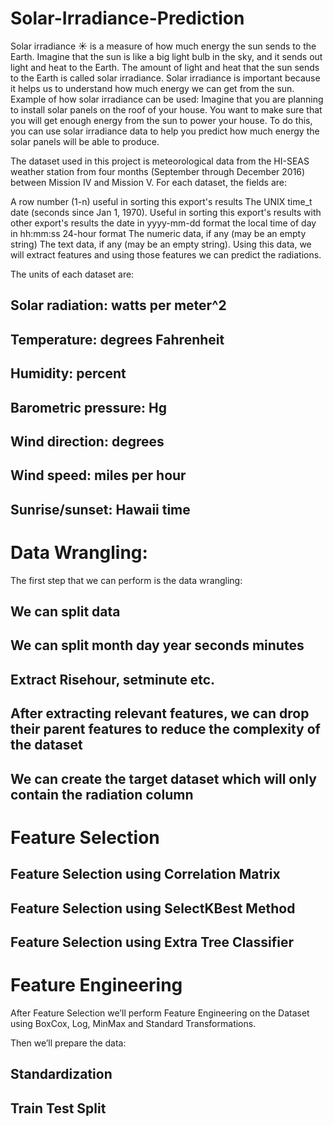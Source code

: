 # Solar-Irradiance-Prediction
Solar irradiance ☀️ is a measure of how much energy the sun sends to the Earth. Imagine that the sun is like a big light bulb in the sky, and it sends out light and heat to the Earth. The amount of light and heat that the sun sends to the Earth is called solar irradiance. Solar irradiance is important because it helps us to understand how much energy we can get from the sun. Example of how solar irradiance can be used:
Imagine that you are planning to install solar panels on the roof of your house. You want to make sure that you will get enough energy from the sun to power your house. To do this, you can use solar irradiance data to help you predict how much energy the solar panels will be able to produce.

The dataset used in this project is meteorological data from the HI-SEAS weather station from four months (September through December 2016) between Mission IV and Mission V.
For each dataset, the fields are:

A row number (1-n) useful in sorting this export's results The UNIX time_t date (seconds since Jan 1, 1970). Useful in sorting this export's results with other export's results the date in yyyy-mm-dd format the local time of day in hh:mm:ss 24-hour format The numeric data, if any (may be an empty string) The text data, if any (may be an empty string). Using this data, we will extract features and using those features we can predict the radiations.

The units of each dataset are:

## Solar radiation: watts per meter^2
## Temperature: degrees Fahrenheit
## Humidity: percent
## Barometric pressure: Hg
## Wind direction: degrees
## Wind speed: miles per hour
## Sunrise/sunset: Hawaii time
# Data Wrangling:

The first step that we can perform is the data wrangling:

## We can split data
## We can split month day year seconds minutes 
## Extract Risehour, setminute etc.
## After extracting relevant features, we can drop their parent features to reduce the complexity of the dataset
## We can create the target dataset which will only contain the radiation column
# Feature Selection

## Feature Selection using Correlation Matrix
## Feature Selection using SelectKBest Method
## Feature Selection using Extra Tree Classifier
# Feature Engineering

After Feature Selection we’ll perform Feature Engineering on the Dataset using BoxCox, Log, MinMax and Standard Transformations.

Then we’ll prepare the data:

## Standardization
## Train Test Split

